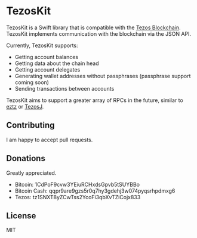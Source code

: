 # TezosKit

TezosKit is a Swift library that is compatible with the [Tezos Blockchain](tezos.com). TezosKit implements communication with the blockchain via the JSON API.

Currently, TezosKit supports:
* Getting account balances
* Getting data about the chain head
* Getting account delegates 
* Generating wallet addresses without passphrases (passphrase support coming soon)
* Sending transactions between accounts

TezosKit aims to support a greater array of RPCs in the future, similar to [eztz](https://github.com/TezTech/eztz) or [TezosJ](https://github.com/LMilfont/TezosJ-plainjava).

## Contributing

I am happy to accept pull requests. 

## Donations

Greatly appreciated.

* Bitcoin: 1CdPoF9cvw3YEiuRCHxdsGpvb5tSUYBBo 
* Bitcoin Cash: qqpr9are9gzs5r0q7hy3gdehj3w074pyqsrhpdmxg6 
* Tezos: tz1SNXT8yZCwTss2YcoFi3qbXvTZiCojx833

## License

MIT
